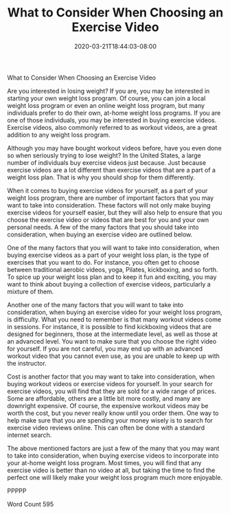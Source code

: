 ﻿---
title: "What to Consider When Choosing an Exercise Video"
date: 2020-03-21T18:44:03-08:00
description: "TXT Tips for Web Success"
featured_image: "/images/TXT.jpg"
tags: ["TXT"]
---

What to Consider When Choosing an Exercise Video

Are you interested in losing weight?  If you are, you may be interested in starting your own weight loss program.  Of course, you can join a local weight loss program or even an online weight loss program, but many individuals prefer to do their own, at-home weight loss programs. If you are one of those individuals, you may be interested in buying exercise videos. Exercise videos, also commonly referred to as workout videos, are a great addition to any weight loss program.

Although you may have bought workout videos before, have you even done so when seriously trying to lose weight?  In the United States, a large number of individuals buy exercise videos just because.  Just because exercise videos are a lot different than exercise videos that are a part of a weight loss plan. That is why you should shop for them differently.

When it comes to buying exercise videos for yourself, as a part of your weight loss program, there are number of important factors that you may want to take into consideration. These factors will not only make buying exercise videos for yourself easier, but they will also help to ensure that you choose the exercise video or videos that are best for you and your own personal needs. A few of the many factors that you should take into consideration, when buying an exercise video are outlined below.

One of the many factors that you will want to take into consideration, when buying exercise videos as a part of your weight loss plan, is the type of exercises that you want to do.  For instance, you often get to choose between traditional aerobic videos, yoga, Pilates, kickboxing, and so forth.  To spice up your weight loss plan and to keep it fun and exciting, you may want to think about buying a collection of exercise videos, particularly a mixture of them.

Another one of the many factors that you will want to take into consideration, when buying an exercise video for your weight loss program, is difficulty. What you need to remember is that many workout videos come in sessions. For instance, it is possible to find kickboxing videos that are designed for beginners, those at the intermediate level, as well as those at an advanced level. You want to make sure that you choose the right video for yourself.  If you are not careful, you may end up with an advanced workout video that you cannot even use, as you are unable to keep up with the instructor.

Cost is another factor that you may want to take into consideration, when buying workout videos or exercise videos for yourself.  In your search for exercise videos, you will find that they are sold for a wide range of prices. Some are affordable, others are a little bit more costly, and many are downright expensive.  Of course, the expensive workout videos may be worth the cost, but you never really know until you order them.  One way to help make sure that you are spending your money wisely is to search for exercise video reviews online.  This can often be done with a standard internet search.

The above mentioned factors are just a few of the many that you may want to take into consideration, when buying exercise videos to incorporate into your at-home weight loss program.  Most times, you will find that any exercise video is better than no video at all, but taking the time to find the perfect one will likely make your weight loss program much more enjoyable.

PPPPP

Word Count 595

